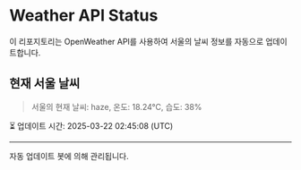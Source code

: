 
# Weather API Status

이 리포지토리는 OpenWeather API를 사용하여 서울의 날씨 정보를 자동으로 업데이트합니다.

## 현재 서울 날씨
> 서울의 현재 날씨: haze, 온도: 18.24°C, 습도: 38%

⏳ 업데이트 시간: 2025-03-22 02:45:08 (UTC)

---
자동 업데이트 봇에 의해 관리됩니다.
